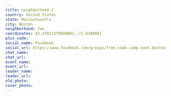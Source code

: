 ```yaml
---
title: neighborhood-2
country: United States
state: Massachusetts
city: Boston
neighborhood: Two
coordinates: 42.37021370000001,-71.0388601
plus_code:
social_name: Facebook
social_url: https://www.facebook.com/groups/free.code.camp.east.boston
chat_name:
chat_url:
event_name:
event_url:
leader_name:
leader_url:
old_photo: 
cover_photo:
---
```

